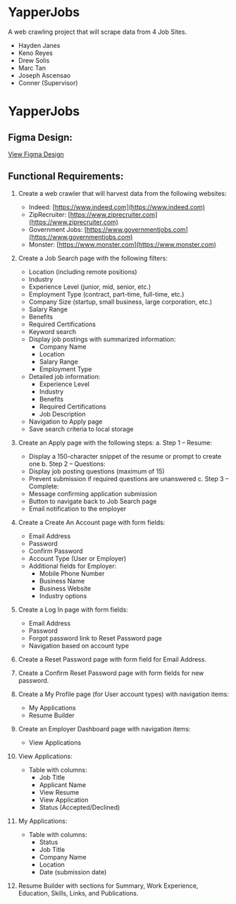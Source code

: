 # YapperJobs

A web crawling project that will scrape data from 4 Job Sites.
- Hayden Janes
- Keno Reyes
- Drew Solis
- Marc Tan
- Joseph Ascensao
- Conner (Supervisor)

# YapperJobs

## Figma Design:
[View Figma Design](https://www.figma.com/file/jayrzOMwWpJlXUvItY9KhC/Tech-Job-Search-Wireframe?type=design&node-id=0-1&mode=design&t=fYxnZuoXXcYcBrzX-0)

## Functional Requirements:
1. Create a web crawler that will harvest data from the following websites:
   - Indeed: [https://www.indeed.com](https://www.indeed.com)
   - ZipRecruiter: [https://www.ziprecruiter.com](https://www.ziprecruiter.com)
   - Government Jobs: [https://www.governmentjobs.com](https://www.governmentjobs.com)
   - Monster: [https://www.monster.com](https://www.monster.com)
   
2. Create a Job Search page with the following filters:
   - Location (including remote positions)
   - Industry
   - Experience Level (junior, mid, senior, etc.)
   - Employment Type (contract, part-time, full-time, etc.)
   - Company Size (startup, small business, large corporation, etc.)
   - Salary Range
   - Benefits
   - Required Certifications
   - Keyword search
   - Display job postings with summarized information:
     - Company Name
     - Location
     - Salary Range
     - Employment Type
   - Detailed job information:
     - Experience Level
     - Industry
     - Benefits
     - Required Certifications
     - Job Description
   - Navigation to Apply page
   - Save search criteria to local storage

3. Create an Apply page with the following steps:
   a. Step 1 – Resume:
      - Display a 150-character snippet of the resume or prompt to create one
   b. Step 2 – Questions:
      - Display job posting questions (maximum of 15)
      - Prevent submission if required questions are unanswered
   c. Step 3 – Complete:
      - Message confirming application submission
      - Button to navigate back to Job Search page
      - Email notification to the employer

4. Create a Create An Account page with form fields:
   - Email Address
   - Password
   - Confirm Password
   - Account Type (User or Employer)
   - Additional fields for Employer:
     - Mobile Phone Number
     - Business Name
     - Business Website
     - Industry options

5. Create a Log In page with form fields:
   - Email Address
   - Password
   - Forgot password link to Reset Password page
   - Navigation based on account type

6. Create a Reset Password page with form field for Email Address.

7. Create a Confirm Reset Password page with form fields for new password.

8. Create a My Profile page (for User account types) with navigation items:
   - My Applications
   - Resume Builder

9. Create an Employer Dashboard page with navigation items:
   - View Applications

10. View Applications:
    - Table with columns:
      - Job Title
      - Applicant Name
      - View Resume
      - View Application
      - Status (Accepted/Declined)

11. My Applications:
    - Table with columns:
      - Status
      - Job Title
      - Company Name
      - Location
      - Date (submission date)

12. Resume Builder with sections for Summary, Work Experience, Education, Skills, Links, and Publications.
